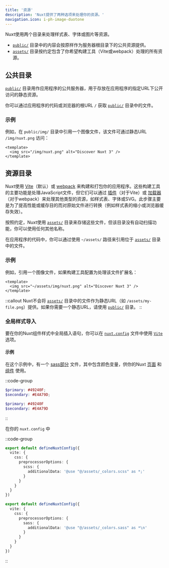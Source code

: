```yaml
---
title: '资源'
description: 'Nuxt提供了两种选项来处理你的资源。'
navigation.icon: i-ph-image-duotone
---
```


Nuxt使用两个目录来处理样式表、字体或图片等资源。

- [`public/`](/docs/guide/directory-structure/public) 目录中的内容会按原样作为服务器根目录下的公共资源提供。
- [`assets/`](/docs/guide/directory-structure/assets) 目录按约定包含了你希望构建工具（Vite或webpack）处理的所有资源。

## 公共目录

[`public/`](/docs/guide/directory-structure/public) 目录用作应用程序的公共服务器，用于存放在应用程序的指定URL下公开访问的静态资源。

你可以通过应用程序的代码或浏览器的根URL `/` 获取 [`public/`](/docs/guide/directory-structure/public) 目录中的文件。

### 示例

例如，在 `public/img/` 目录中引用一个图像文件，该文件可通过静态URL `/img/nuxt.png` 访问：

```vue [app.vue]
<template>
  <img src="/img/nuxt.png" alt="Discover Nuxt 3" />
</template>
```

## 资源目录

Nuxt使用 [Vite](https://vitejs.dev/guide/assets.html)（默认）或 [webpack](https://webpack.js.org/guides/asset-management) 来构建和打包你的应用程序。这些构建工具的主要功能是处理JavaScript文件，但它们可以通过 [插件](https://vitejs.dev/plugins)（对于Vite）或 [加载器](https://webpack.js.org/loaders)（对于webpack）来处理其他类型的资源，如样式表、字体或SVG。此步骤主要是为了提高性能或缓存目的而对原始文件进行转换（例如样式表的缩小或浏览器缓存失效）。

按照约定，Nuxt使用 [`assets/`](/docs/guide/directory-structure/assets) 目录来存储这些文件，但该目录没有自动扫描功能，你可以使用任何其他名称。

在应用程序的代码中，你可以通过使用 `~/assets/` 路径来引用位于 [`assets/`](/docs/guide/directory-structure/assets) 目录中的文件。

### 示例

例如，引用一个图像文件，如果构建工具配置为处理该文件扩展名：

```vue [app.vue]
<template>
  <img src="~/assets/img/nuxt.png" alt="Discover Nuxt 3" />
</template>
```

::callout
Nuxt不会将 [`assets/`](/docs/guide/directory-structure/assets) 目录中的文件作为静态URL（如 `/assets/my-file.png`）提供。如果你需要一个静态URL，请使用 [`public/`](#public-directory) 目录。
::

### 全局样式导入

要在你的Nuxt组件样式中全局插入语句，你可以在 [`nuxt.config`](/docs/api/nuxt-config) 文件中使用 [`Vite`](/docs/api/nuxt-config#vite) 选项。

#### 示例

在这个示例中，有一个 [sass部分](https://sass-lang.com/documentation/at-rules/use#partials) 文件，其中包含颜色变量，供你的Nuxt [页面](/docs/guide/directory-structure/pages) 和 [组件](/docs/guide/directory-structure/components) 使用。

::code-group

```scss [assets/_colors.scss]
$primary: #49240F;
$secondary: #E4A79D;
```

```sass [assets/_colors.sass]
$primary: #49240F
$secondary: #E4A79D
```

::

在你的 `nuxt.config` 中

::code-group

```ts [SCSS]
export default defineNuxtConfig({
  vite: {
    css: {
      preprocessorOptions: {
        scss: {
          additionalData: '@use "@/assets/_colors.scss" as *;'
        }
      }
    }
  }
})
```

```ts [SASS]
export default defineNuxtConfig({
  vite: {
    css: {
      preprocessorOptions: {
        sass: {
          additionalData: '@use "@/assets/_colors.sass" as *\n'
        }
      }
    }
  }
})
```

::
